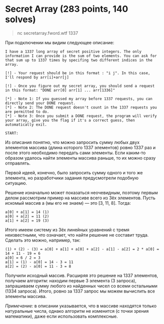 # Secret Array (283 points, 140 solves)

> nc secretarray.fword.wtf 1337

При подключении мы видим следующее описание:
```
I have a 1337 long array of secret positive integers. The only information I can provide is the sum of two elements. You can ask for that sum up to 1337 times by specifing two different indices in the array.

[!] - Your request should be in this format : "i j". In this case, I'll respond by arr[i]+arr[j]

[!] - Once you figure out my secret array, you should send a request in this format: "DONE arr[0] arr[1] ... arr[1336]"

[*] - Note 1: If you guessed my array before 1337 requests, you can directly send your DONE request.
[*] - Note 2: The DONE request doesn't count in the 1337 requests you are permitted to do.
[*] - Note 3: Once you submit a DONE request, the program will verify your array, give you the flag if it's a correct guess, then automatically exit.

START:
```

Из описания понятно, что можно запросить сумму любых двух элементов массива (длина которого 1337 элементов) ровно 1337 раз и после этого необходимо передать сами элементы. Если каким-то образом удалось найти элементы массива раньше, то их можно сразу отправлять.

Первой идеей, конечно, было запросить сумму одного и того же элемента, но разработчики задания предусмотрели подобную ситуацию.

Решение изначально может показаться неочевидным, поэтому первым делом рассмотрим пример на массиве всего из 3ёх элементов. Пусть искомый массив a (мы его не знаем) — это [3, 11, 8]. Тогда:
```
a[0] + a[1] = 14 (1)
a[0] + a[2] = 11 (2)
a[1] + a[2] = 19 (3)
```
Итого имеем систему из 3ёх линейных уравнений с тремя неизвестными, что означает, что найти решение не составит труда. Сделать это можно, например, так:
```
(1) + (2) - (3) = a[0] + a[1] + a[0] + a[2] - a[1] - a[2] = 2 * a[0] = 14 + 11 - 19 = 6
a[0] = 6 / 2 = 3
a[1] = (1) - a[0] = 14 - 3 = 11
a[2] = (2) - a[0] = 11 - 3 = 8
```
Получили исходный массив. Расширяя это решение на 1337 элементов, получаем алгоритм: находим первые 3 элемента (3 запроса), запрашиваем сумму любого из найденных чисел со всеми остальными (1334 запроса). Итого, ровно за 1337 запрос мы можем вычислить все элементы массива.

*Примечание:* в описании указывается, что в массиве находятся только натуральные числа, однако алгоритм не изменится (с  точки зрения математики), даже если использовать комплексные.
